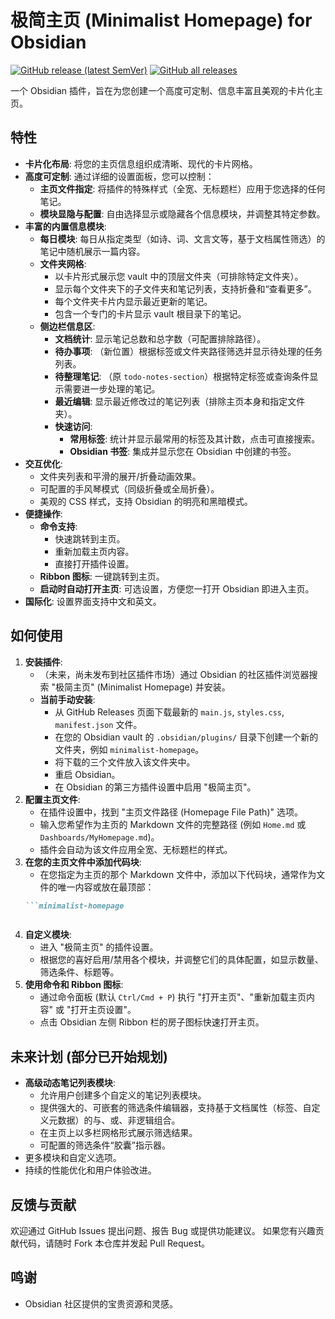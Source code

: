 # 极简主页 (Minimalist Homepage) for Obsidian

[![GitHub release (latest SemVer)](https://img.shields.io/github/v/release/2doright/obsidian-minimalist-homepage?style=for-the-badge&sort=semver)](https://github.com/2doright/obsidian-minimalist-homepage/releases/latest)
[![GitHub all releases](https://img.shields.io/github/downloads/2doright/obsidian-minimalist-homepage/total?style=for-the-badge)](https://github.com/2doright/obsidian-minimalist-homepage/releases)

一个 Obsidian 插件，旨在为您创建一个高度可定制、信息丰富且美观的卡片化主页。

## 特性

*   **卡片化布局**: 将您的主页信息组织成清晰、现代的卡片网格。
*   **高度可定制**: 通过详细的设置面板，您可以控制：
    *   **主页文件指定**: 将插件的特殊样式（全宽、无标题栏）应用于您选择的任何笔记。
    *   **模块显隐与配置**: 自由选择显示或隐藏各个信息模块，并调整其特定参数。
*   **丰富的内置信息模块**:
    *   **每日模块**: 每日从指定类型（如诗、词、文言文等，基于文档属性筛选）的笔记中随机展示一篇内容。
    *   **文件夹网格**:
        *   以卡片形式展示您 vault 中的顶层文件夹（可排除特定文件夹）。
        *   显示每个文件夹下的子文件夹和笔记列表，支持折叠和“查看更多”。
        *   每个文件夹卡片内显示最近更新的笔记。
        *   包含一个专门的卡片显示 vault 根目录下的笔记。
    *   **侧边栏信息区**:
        *   **文档统计**: 显示笔记总数和总字数（可配置排除路径）。
        *   **待办事项**: （新位置）根据标签或文件夹路径筛选并显示待处理的任务列表。
        *   **待整理笔记**: （原 `todo-notes-section`）根据特定标签或查询条件显示需要进一步处理的笔记。
        *   **最近编辑**: 显示最近修改过的笔记列表（排除主页本身和指定文件夹）。
        *   **快速访问**:
            *   **常用标签**: 统计并显示最常用的标签及其计数，点击可直接搜索。
            *   **Obsidian 书签**: 集成并显示您在 Obsidian 中创建的书签。
*   **交互优化**:
    *   文件夹列表和平滑的展开/折叠动画效果。
    *   可配置的手风琴模式（同级折叠或全局折叠）。
    *   美观的 CSS 样式，支持 Obsidian 的明亮和黑暗模式。
*   **便捷操作**:
    *   **命令支持**:
        *   快速跳转到主页。
        *   重新加载主页内容。
        *   直接打开插件设置。
    *   **Ribbon 图标**: 一键跳转到主页。
    *   **启动时自动打开主页**: 可选设置，方便您一打开 Obsidian 即进入主页。
*   **国际化**: 设置界面支持中文和英文。

## 如何使用

1.  **安装插件**:
    *   （未来，尚未发布到社区插件市场）通过 Obsidian 的社区插件浏览器搜索 "极简主页" (Minimalist Homepage) 并安装。
    *   **当前手动安装**:
        *   从 GitHub Releases 页面下载最新的 `main.js`, `styles.css`, `manifest.json` 文件。
        *   在您的 Obsidian vault 的 `.obsidian/plugins/` 目录下创建一个新的文件夹，例如 `minimalist-homepage`。
        *   将下载的三个文件放入该文件夹中。
        *   重启 Obsidian。
        *   在 Obsidian 的第三方插件设置中启用 "极简主页"。
2.  **配置主页文件**:
    *   在插件设置中，找到 "主页文件路径 (Homepage File Path)" 选项。
    *   输入您希望作为主页的 Markdown 文件的完整路径 (例如 `Home.md` 或 `Dashboards/MyHomepage.md`)。
    *   插件会自动为该文件应用全宽、无标题栏的样式。
3.  **在您的主页文件中添加代码块**:
    *   在您指定为主页的那个 Markdown 文件中，添加以下代码块，通常作为文件的唯一内容或放在最顶部：
      ```markdown
      ```minimalist-homepage
      ```
      ```
4.  **自定义模块**:
    *   进入 "极简主页" 的插件设置。
    *   根据您的喜好启用/禁用各个模块，并调整它们的具体配置，如显示数量、筛选条件、标题等。
5.  **使用命令和 Ribbon 图标**:
    *   通过命令面板 (默认 `Ctrl/Cmd + P`) 执行 "打开主页"、"重新加载主页内容" 或 "打开主页设置"。
    *   点击 Obsidian 左侧 Ribbon 栏的房子图标快速打开主页。

## 未来计划 (部分已开始规划)

*   **高级动态笔记列表模块**:
    *   允许用户创建多个自定义的笔记列表模块。
    *   提供强大的、可嵌套的筛选条件编辑器，支持基于文档属性（标签、自定义元数据）的与、或、非逻辑组合。
    *   在主页上以多栏网格形式展示筛选结果。
    *   可配置的筛选条件“胶囊”指示器。
*   更多模块和自定义选项。
*   持续的性能优化和用户体验改进。

## 反馈与贡献

欢迎通过 GitHub Issues 提出问题、报告 Bug 或提供功能建议。
如果您有兴趣贡献代码，请随时 Fork 本仓库并发起 Pull Request。

## 鸣谢

*   Obsidian 社区提供的宝贵资源和灵感。